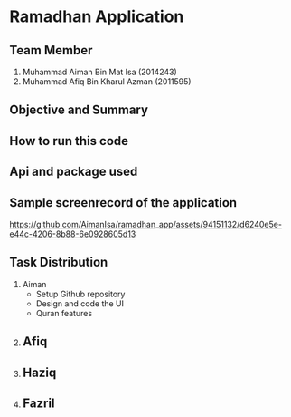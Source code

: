 # Ramadhan Application

## Team Member 
1. Muhammad Aiman Bin Mat Isa (2014243)
2. Muhammad Afiq Bin Kharul Azman (2011595)


## Objective and Summary 


## How to run this code


## Api and package used 


## Sample screenrecord of the application 


https://github.com/AimanIsa/ramadhan_app/assets/94151132/d6240e5e-e44c-4206-8b88-6e0928605d13



## Task Distribution 
1. Aiman
   - Setup Github repository
   - Design and code the UI
   - Quran features
2. Afiq
   -
3. Haziq
   -
5. Fazril
   -

